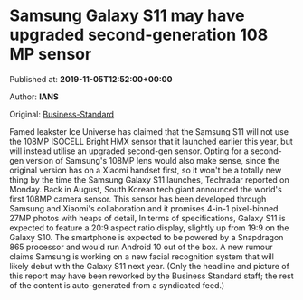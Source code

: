 
# Samsung Galaxy S11 may have upgraded second-generation 108 MP sensor

Published at: **2019-11-05T12:52:00+00:00**

Author: **IANS**

Original: [Business-Standard](https://www.business-standard.com/article/companies/samsung-galaxy-s11-may-have-upgraded-second-generation-108-mp-sensor-119110501394_1.html)

Famed leakster Ice Universe has claimed that the Samsung S11 will not use the 108MP ISOCELL Bright HMX sensor that it launched earlier this year, but will instead utilise an upgraded second-gen sensor.
Opting for a second-gen version of Samsung's 108MP lens would also make sense, since the original version has on a Xiaomi handset first, so it won't be a totally new thing by the time the Samsung Galaxy S11 launches, Techradar reported on Monday.
Back in August, South Korean tech giant announced the world's first 108MP camera sensor.
This sensor has been developed through Samsung and Xiaomi's collaboration and it promises 4-in-1 pixel-binned 27MP photos with heaps of detail,
In terms of specifications, Galaxy S11 is expected to feature a 20:9 aspect ratio display, slightly up from 19:9 on the Galaxy S10.
The smartphone is expected to be powered by a Snapdragon 865 processor and would run Android 10 out of the box.
A new rumour claims Samsung is working on a new facial recognition system that will likely debut with the Galaxy S11 next year.
(Only the headline and picture of this report may have been reworked by the Business Standard staff; the rest of the content is auto-generated from a syndicated feed.)
